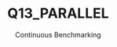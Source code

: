 ---
layout: docu
title: Q13_PARALLEL
subtitle: Continuous Benchmarking
selected: Tpch Sf1 Parallel
expanded: Benchmarking
benchmark: /individual_results/Q13_PARALLEL.html
---